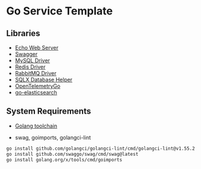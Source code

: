 # Go Service Template

## Libraries

- [Echo Web Server](https://echo.labstack.com/)
- [Swagger](https://github.com/swaggo/swag)
- [MySQL Driver](https://github.com/go-sql-driver/mysql)
- [Redis Driver](https://github.com/redis/go-redis)
- [RabbitMQ Driver](https://github.com/rabbitmq/amqp091-go)
- [SQLX Database Helper](https://github.com/jmoiron/sqlx)
- [OpenTelemetryGo](https://github.com/open-telemetry/opentelemetry-go)
- [go-elasticsearch](https://www.elastic.co/guide/en/elasticsearch/client/go-api/current/overview.html)


## System Requirements

- [Golang toolchain](https://go.dev/dl/)


- swag, goimports, golangci-lint 
```bash
go install github.com/golangci/golangci-lint/cmd/golangci-lint@v1.55.2
go install github.com/swaggo/swag/cmd/swag@latest
go install golang.org/x/tools/cmd/goimports
```